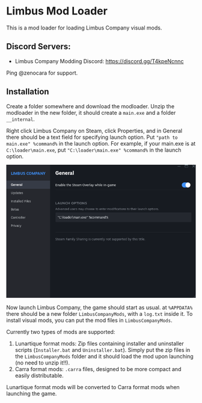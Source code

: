 # Limbus Mod Loader

This is a mod loader for loading Limbus Company visual mods. 

## Discord Servers:
- Limbus Company Modding Discord: https://discord.gg/T4kpeNcnnc

Ping @zenocara for support.

## Installation
Create a folder somewhere and download the modloader. Unzip the modloader in the new folder, it should create a `main.exe` and a folder `__internal`. 

Right click Limbus Company on Steam, click Properties, and in General there should be a text field for specifying launch option. Put `"path to main.exe" %command%` in the launch option.
For example, if your main.exe is at `C:\loader\main.exe`, put `"C:\loader\main.exe" %command%` in the launch option.

![Example](./readme/steam_launch_option.png)

Now launch Limbus Company, the game should start as usual. at `%APPDATA%` there should be a new folder `LimbusCompanyMods`, with a `log.txt` inside it. To install visual mods, you can put the mod files in `LimbusCompanyMods`.

Currently two types of mods are supported:

1. Lunartique format mods: Zip files containing installer and uninstaller scripts (`Installer.bat` and `Uninstaller.bat`). Simply put the zip files in the `LimbusCompanyMods` folder and it should load the mod upon launching (no need to unzip it!!).
1. Carra format mods: `.carra` files, designed to be more compact and easily distributable.

Lunartique format mods will be converted to Carra format mods when launching the game. 
